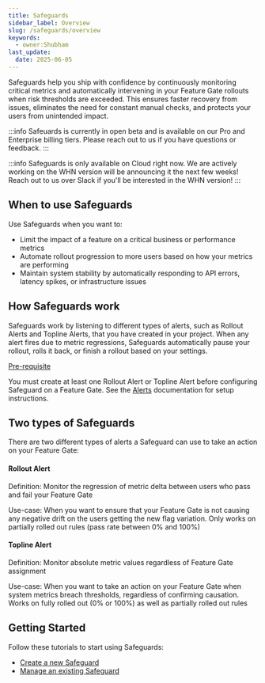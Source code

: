 ```yaml
---
title: Safeguards
sidebar_label: Overview
slug: /safeguards/overview
keywords:
  - owner:Shubham
last_update:
  date: 2025-06-05
---
```


Safeguards help you ship with confidence by continuously monitoring critical metrics and automatically intervening in your Feature Gate rollouts when risk thresholds are exceeded. This ensures faster recovery from issues, eliminates the need for constant manual checks, and protects your users from unintended impact.

:::info
Safeuards is currently in open beta and is available on our Pro and Enterprise billing tiers. Please reach out to us if you have questions or feedback.
:::

:::info
Safeguards is only available on Cloud right now. We are actively working on the WHN version will be announcing it the next few weeks! Reach out to us over Slack if you'll be interested in the WHN version!
:::

## When to use Safeguards
Use Safeguards when you want to:
- Limit the impact of a feature on a critical business or performance metrics
- Automate rollout progression to more users based on how your metrics are performing
- Maintain system stability by automatically responding to API errors, latency spikes, or infrastructure issues

## How Safeguards work
Safeguards work by listening to different types of alerts, such as Rollout Alerts and Topline Alerts, that you have created in your project. When any alert fires due to metric regressions, Safeguards automatically pause your rollout, rolls it back, or finish a rollout based on your settings.

<u> Pre-requisite </u>

You must create at least one Rollout Alert or Topline Alert before configuring Safeguard on a Feature Gate. See the [Alerts](/product-analytics/alerts) documentation for setup instructions.

## Two types of Safeguards
There are two different types of alerts a Safeguard can use to take an action on your Feature Gate:

#### Rollout Alert
Definition: Monitor the regression of metric delta between users who pass and fail your Feature Gate

Use-case: When you want to ensure that your Feature Gate is not causing any negative drift on the users getting the new flag variation. Only works on partially rolled out rules (pass rate between 0% and 100%)

#### Topline Alert
Definition: Monitor absolute metric values regardless of Feature Gate assignment

Use-case: When you want to take an action on your Feature Gate when system metrics breach thresholds, regardless of confirming causation. Works on fully rolled out (0% or 100%) as well as partially rolled out rules

## Getting Started
Follow these tutorials to start using Safeguards:

- [Create a new Safeguard](/safeguards/create)
- [Manage an existing Safeguard](/safeguards/manage)